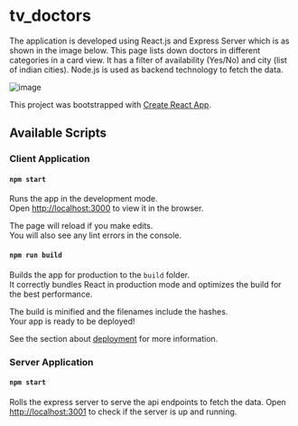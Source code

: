 # tv_doctors

The application is developed using React.js and Express Server which is as shown in the image below. This page lists down doctors in different categories in a card view.
It has a filter of availability (Yes/No) and city (list of indian cities).
Node.js is used as backend technology to fetch the data.

![image](https://drive.google.com/uc?export=view&id=1QduyRnvJkcErvVeCmYJvfcSS8X_hEAB7)

This project was bootstrapped with [Create React App](https://github.com/facebook/create-react-app).

## Available Scripts

### Client Application

#### `npm start`

Runs the app in the development mode.\
Open [http://localhost:3000](http://localhost:3000) to view it in the browser.

The page will reload if you make edits.\
You will also see any lint errors in the console.

#### `npm run build`

Builds the app for production to the `build` folder.\
It correctly bundles React in production mode and optimizes the build for the best performance.

The build is minified and the filenames include the hashes.\
Your app is ready to be deployed!

See the section about [deployment](https://facebook.github.io/create-react-app/docs/deployment) for more information.

### Server Application

#### `npm start`

Rolls the express server to serve the api endpoints to fetch the data.
Open [http://localhost:3001](http://localhost:3001) to check if the server is up and running.
